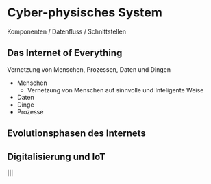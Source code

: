 # Cyber-physisches System
Komponenten / Datenfluss / Schnittstellen

## Das Internet of Everything
Vernetzung von Menschen, Prozessen, Daten und Dingen
+ Menschen
    * Vernetzung von Menschen auf sinnvolle und Inteligente Weise
+ Daten
+ Dinge
+ Prozesse

## Evolutionsphasen des Internets

## Digitalisierung und IoT
|||


